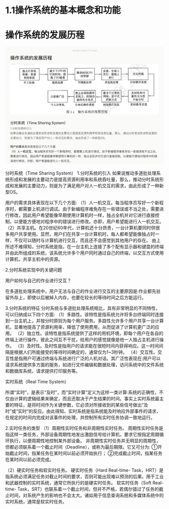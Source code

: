 # 1.1操作系统的基本概念和功能

# 操作系统的发展历程

![](asset/1.1-发展历程.png)

分时系统（Time Sharing System）
1.分时系统的引入
如果说推动多道批处理系统形成和发展的主要动力是提高资源利用率和系统吞吐量，那么，推动分时系统形成和发展的主要动力，则是为了满足用户对人一机交互的需求，由此形成了一种新型OS。

用户的需求具体表现在以下几个方面:
（1）人一机交互。每当程序员写好一个新程序时，都需要上机进行调试。由于新编程序难免存在一些错误或不当之处，需要进行修改，因此用户希望能像早期使用计算机时一样，独占全机并对它进行直接控制，以便能方便地对程序中的错误进行修改。亦即，用户希望能进行人一机交互。
（2）共享主机。在20世纪60年代，计算机还十分昂贵，一台计算机要同时供很多用户共享使用。显然，用户们在共享一台计算机时，每人都希望能像独占时一样，不仅可以随时与计算机进行交互，而且还不会感觉到其他用户的存在。
由上所述不难得知，分时系统是指，在一台主机上连接了多个配有显示器和键盘的终端并由此所组成的系统，该系统允许多个用户同时通过自己的终端，以交互方式使用计算机，共享主机中的资源。

2.分时系统实现中的关键问题

用户如何与自己的作业进行交互？

在多道批处理系统中，用户无法与自己的作业进行交互的主要原因是:作业都先驻留外存上，即使以后被掉入内存，也要在较长的等待时间之后方能运行。

3.分时系统的特征
分时系统与多道批处理系统相比，具有非常明显的不同特性，可以归纳成以下四个方面:
（1）多路性。该特性是指系统允许将多台终端同时连接到一台主机上，并按分时原则为每个用户服务。多路性允许多个用户共享一台计算机，显著地提高了资源利用率，降低了使用费用，从而促进了计算机更广泛的应用。
（2）独立性。该特性是指系统提供了这样的用机环境，即每个用户在各自的终端上进行操作，彼此之间互不干扰，给用户的感觉就像是他一人独占主机进行操作。
（3）及时性。及时性是指用户的请求能在很短时间内获得响应。这一时间间隔是根据人们所能接受的等待时间确定的，通常仅为1~3秒钟。
（4）交互性。交互性是指用户可通过终端与系统进行广泛的人机对话。其广泛性表现在:用户可以请求系统提供多方面的服务，如进行文件编辑和数据处理，访问系统中的文件系统和数据库系统，请求提供打印服务等。

实时系统（Real Time System）

所谓“实时”，是表示“及时”，而“实时计算”定义为这样一类计算:系统的正确性，不仅由计算的逻辑结果来确定，而且还取决于产生结果的时间。事实上实时系统最主要的特征，是将时间作为关键参数，它必须对所接收到的某些信号做出“及时”或“实时”的反应。由此得知，实时系统是指系统能及时响应外部事件的请求，在规定的时间内完成对该事件的处理，并控制所有实时任务协调一致地运行。

2.实时任务的类型
（1）周期性实时任务和非周期性实时任务。
周期性实时任务是指这样一类任务，外部设备周期性地发出激励信号给计算机，要求它按指定周期循环执行，以便周期性地控制某外部设备。
非周期性实时任务并无明显的周期性，但都必须联系着一个截止时间（Deadline），或称为最后期限。它又可分为:
①开始截止时间，指某任务在某时间以前必须开始执行；
②完成截止时间，指某任务在某时间以前必须完成。

（2）硬实时任务和软实时任务。
硬实时任务（Hard Real-time- Task，HRT）是指系统必须满足任务对截止时间的要求，否则可能出现难以预测的后果。用于工业和武器控制的实时系统，通常它所执行的是硬实时任务。
软实时任务（Soft Real-time- Task，SRT）也联系着一个截止时间，但并不严格，若偶尔错过了任务的截止时间，对系统产生的影响也不会太大。诸如用于信息查询系统和多媒体系统中的实时系统，通常是软实时任务。